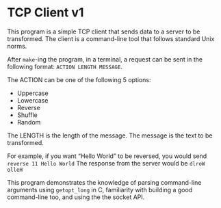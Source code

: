 # TCP Client v1

This program is a simple TCP client that sends data to a server to be transformed. 
The client is a command-line tool that follows standard Unix norms.

After `make`-ing the program, in a terminal, a request can be sent in the following format: `ACTION LENGTH MESSAGE`.

The ACTION can be one of the following 5 options:
* Uppercase
* Lowercase
* Reverse
* Shuffle
* Random

The LENGTH is the length of the message. The message is the text to be transformed.

For example, if you want “Hello World” to be reversed, you would send
`reverse 11 Hello World`
The response from the server would be
`dlroW olleH`


This program demonstrates the knowledge of parsing command-line arguments using `getopt_long` in C, familiarity with building a good command-line too, and using the the socket API.
